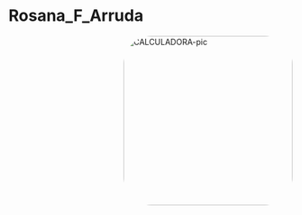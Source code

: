 # Rosana_F_Arruda
<img align="right" alt="CALCULADORA-pic" height="300" style="border-radius:50px;" src="https://github.com/JVOA02/Rosana_F_Arruda/blob/main/preview_002.gif">
